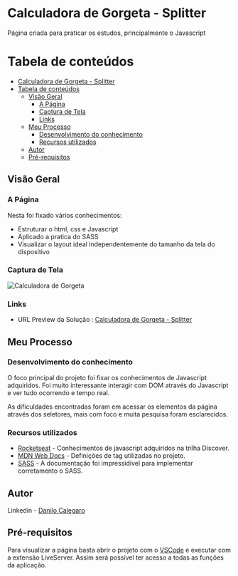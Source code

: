 # Calculadora de Gorgeta - Splitter

Página criada para praticar os estudos, principalmente o Javascript

# Tabela de conteúdos

- [Calculadora de Gorgeta - Splitter](#calculadora-de-gorgeta---splitter)
- [Tabela de conteúdos](#tabela-de-conteúdos)
  - [Visão Geral](#visão-geral)
    - [A Página](#a-página)
    - [Captura de Tela](#captura-de-tela)
    - [Links](#links)
  - [Meu Processo](#meu-processo)
    - [Desenvolvimento do conhecimento](#desenvolvimento-do-conhecimento)
    - [Recursos utilizados](#recursos-utilizados)
  - [Autor](#autor)
  - [Pré-requisitos](#pré-requisitos)

## Visão Geral

### A Página

Nesta foi fixado vários conhecimentos:

- Estruturar o html, css e Javascript 
- Aplicado a pratica do SASS
- Visualizar o layout ideal independentemente do tamanho da tela do dispositivo

### Captura de Tela

![Calculadora de Gorgeta](https://user-images.githubusercontent.com/33231886/166264318-340cebb5-14bb-4361-b295-97dcd47824d9.jpg)

### Links

- URL Preview da Solução : [Calculadora de Gorgeta - Splitter](https://danilocalegaro.github.io/tip-calculator/)

## Meu Processo

### Desenvolvimento do conhecimento

O foco principal do projeto foi fixar os conhecimentos de Javascript adquiridos. Foi muito interessante interagir com DOM através do Javascript e ver tudo ocorrendo e tempo real.

As dificuldades encontradas foram em acessar os elementos da página através dos seletores, mais com foco e muita pesquisa foram esclarecidos.

### Recursos utilizados

- [Rocketseat](https://www.rocketseat.com.br/) - Conhecimentos de javascript adquiridos na trilha Discover.
- [MDN Web Docs](https://developer.mozilla.org/) - Definições de tag utilizadas no projeto.
- [SASS](https://sass-lang.com/) - A documentação foi impressidivel para implementar corretamento o SASS.

## Autor

Linkedin - [Danilo Calegaro](https://www.linkedin.com/in/danilo-calegaro/)

## Pré-requisitos

Para visualizar a página basta abrir o projeto com o [VSCode](https://code.visualstudio.com/) e executar com a extensão LiveServer. Assim será possível ter acesso a todas as funções da aplicação.

